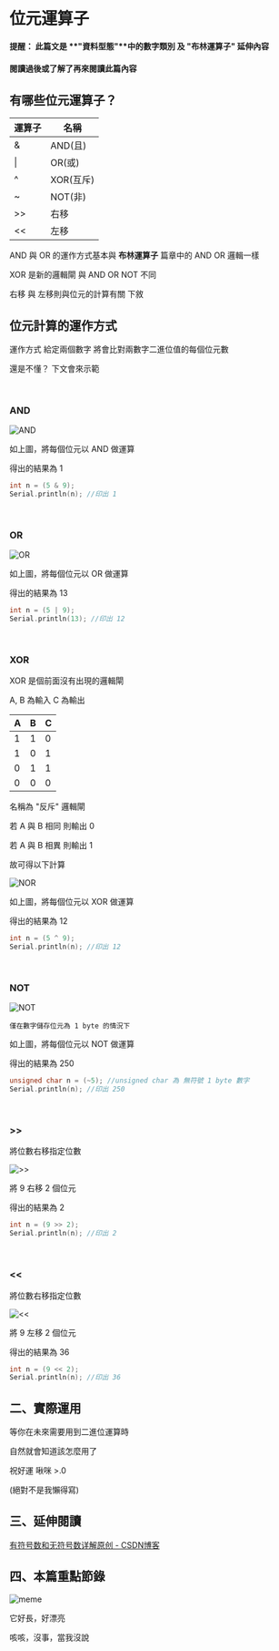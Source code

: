 # 位元運算子

#### 提醒： 此篇文是 **"資料型態"**中的數字類別 及 **"布林運算子"** 延伸內容
#### 閱讀過後或了解了再來閱讀此篇內容

## 有哪些位元運算子？

| 運算子 | 名稱      |
| ----- | --------- |
| &     | AND(且)   |
| \|    | OR(或)    |
| ^     | XOR(互斥) |
| ~     | NOT(非)   |
| >>    | 右移      |
| <<    | 左移      |

AND 與 OR 的運作方式基本與 **布林運算子** 篇章中的 AND OR 邏輯一樣

XOR 是新的邏輯閘 與 AND OR NOT 不同 

右移 與 左移則與位元的計算有關 下敘

## 位元計算的運作方式

運作方式 給定兩個數字 將會比對兩數字二進位值的每個位元數

還是不懂？ 下文會來示範

<br>

### AND

![AND](https://i.imgur.com/bkT8gSx.png)

如上圖，將每個位元以 AND 做運算

得出的結果為 1

```C++
int n = (5 & 9);
Serial.println(n); //印出 1
```

<br>

### OR

![OR](https://i.imgur.com/HQ2bQjr.png)

如上圖，將每個位元以 OR 做運算

得出的結果為 13

```C++
int n = (5 | 9);
Serial.println(13); //印出 12
```

<br>

### XOR

XOR 是個前面沒有出現的邏輯閘

A, B 為輸入 C 為輸出

| A | B | C |
| - | - | - |
| 1 | 1 | 0 |
| 1 | 0 | 1 |
| 0 | 1 | 1 |
| 0 | 0 | 0 |

名稱為 "反斥" 邏輯閘

若 A 與 B 相同 則輸出 0

若 A 與 B 相異 則輸出 1

故可得以下計算

![NOR](https://i.imgur.com/gkLIokV.png)

如上圖，將每個位元以 XOR 做運算

得出的結果為 12

```C++
int n = (5 ^ 9);
Serial.println(n); //印出 12
```

<br>

### NOT

![NOT](https://i.imgur.com/vbPoHjA.png)

`僅在數字儲存位元為 1 byte 的情況下`

如上圖，將每個位元以 NOT 做運算

得出的結果為 250

```C++
unsigned char n = (~5); //unsigned char 為 無符號 1 byte 數字
Serial.println(n); //印出 250
```

<br>

### >>

將位數右移指定位數

![>>](https://i.imgur.com/jPGNi5I.png)

將 9 右移 2 個位元

得出的結果為 2

```C++
int n = (9 >> 2);
Serial.println(n); //印出 2
```

<br>

### <<

將位數右移指定位數

![<<](https://i.imgur.com/GPD8iEw.png)

將 9 左移 2 個位元

得出的結果為 36

```C++
int n = (9 << 2);
Serial.println(n); //印出 36
```

## 二、實際運用

等你在未來需要用到二進位運算時

自然就會知道該怎麼用了

祝好運 啾咪 >.0

(絕對不是我懶得寫)

## 三、延伸閱讀
[有符号数和无符号数详解原创 - CSDN博客](https://blog.csdn.net/lqy971966/article/details/106033332)

## 四、本篇重點節錄

![meme](https://images3.memedroid.com/images/UPLOADED428/591a94aecec53.jpeg)

它好長，好漂亮

咳咳，沒事，當我沒說